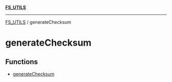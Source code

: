 [**FS_UTILS**](../README.md)

***

[FS_UTILS](../README.md) / generateChecksum

# generateChecksum

## Functions

- [generateChecksum](functions/generateChecksum.md)
